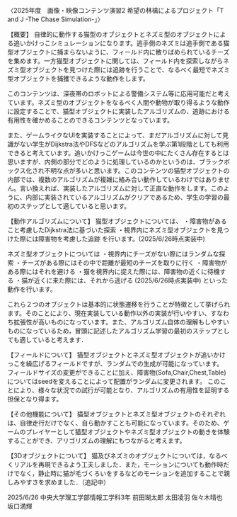 〈2025年度　画像・映像コンテンツ演習2 希望の林檎によるプロジェクト「T and J -The Chase Simulation-」〉


【概要】
自律的に動作する猫型のオブジェクトとネズミ型のオブジェクトによる追いかけっこシミュレーションになります。逃手側のネズミは追手側である猫型オブジェクトに捕まらないように、フィールド内に散りばめられているチーズを集めます。一方猫型オブジェクトに関しては、フィールド内を探索しながらネズミ型オブジェクトを見つけた際には追跡を行うことで、なるべく最短でネズミ型オブジェクトを捕獲できるような動作をします。

このコンテンツは、深夜帯のロボットによる警備システム等に応用可能だと考えています。ネズミ型のオブジェクトをなるべく人間や動物が取り得るような動作に設定することで、猫型オブジェクトに実装したアルゴリズムの、追跡における有用性を確かめることのできるコンテンツとなっています。

また、ゲームライクなUIを実装することによって、まだアルゴリズムに対して見識がない学生がDijkstra法やDFSなどのアルゴリズムを学ぶ第1段階としても利用できると考えています。追いかけっこゲームは今世の中にたくさん存在するとは思いますが、内側の部分でどのように処理しているのかというのは、ブラックボックス化され不明な点が多いと思います。このコンテンツの猫型オブジェクトの内部では、複数のアルゴリズムが複雑に絡み合い動作しているわけではありません。言い換えれば、実装したアルゴリズムに対して正直な動作をします。このように、内部に実装されているアルゴリズムがクリアであるため、学生の学習の最初のステップとして適していると思います。


【動作アルゴリズムについて】
猫型オブジェクトについては、
・障害物があること考慮したDijkstra法に基づいた探索
・視界内にネズミ型オブジェクトを見つけた際には障害物を考慮した追跡
を行います。(2025/6/26時点実装中)

ネズミ型オブジェクトについては
・視界内にチーズがない際にはランダムな探索
・チーズがある際にはその中で距離が最短のチーズを取りに行く
・障害物がある際にはそれを避ける
・猫を視界内に捉えた際には、障害物の近くに待機する
・猫が近くに来た際には、それから逃げる
(2025/6/26時点実装中)
といった動作を行います。

これら２つのオブジェクトは基本的に状態遷移を行うことが特徴として挙げられます。そのことにより、現在実装している動作以外の実装が行いやすい、すなわち拡張性が高いものになっています。また、アルゴリズム自体の理解もしやすいものになっているため，冒頭に記述したアルゴリズム学習の最初のステップとしても適していると考えます．


【フィールドについて】
猫型オブジェクトとネズミ型オブジェクトが追いかけっこを繰広げるフィールドですが、ランダムでの生成が可能になっています。
フィールドサイズの変更ができることに加え、障害物(Sofa,Chair,Chest,Table)についてはseedを変えることによって配置がランダムに変更されます。
このことにより、様々な状況での試行が可能となり、アルゴリズムの有用性を証明する担保となり得ます。


【その他機能について】
猫型オブジェクトとネズミ型オブジェクトのそれぞれは、自律走行だけでなく、自ら動かすことも可能になっています。そのため、ゲームのプレイヤーとして猫型オブジェクトやネズミ型オブジェクトの動きを体験することができ、アリゴリズムの理解にもつながると考えます。


【3Dオブジェクトについて】
猫及びネズミのオブジェクトについては，なるべくリアルを再現できるよう工夫しました．また，モーションについても動作時だけでなく，静止時に猫が毛づくろいをするなどのモーションを追加することで親しみやすさを求めました．（追記中）


2025/6/26
中央大学理工学部情報工学科3年
前田瑚太郎
太田凌羽
佐々木晴也
坂口満輝
